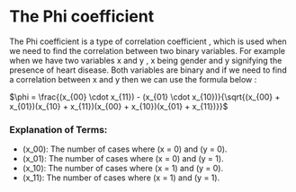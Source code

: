 # The Phi coefficient

The Phi coefficient is a type of correlation coefficient , which is used when we need to find the correlation between two binary variables.
For example when we have two variables x and y , x being gender and y signifying the presence of heart disease. 
Both variables are binary and if we need to find a correlation between x and y then we can use the formula below :


$\phi = \frac{(x_{00} \cdot x_{11}) - (x_{01} \cdot x_{10})}{\sqrt{(x_{00} + x_{01})(x_{10} + x_{11})(x_{00} + x_{10})(x_{01} + x_{11})}}$




### Explanation of Terms:
- \(x_00\): The number of cases where \(x = 0\) and \(y = 0\).
- \(x_01\): The number of cases where \(x = 0\) and \(y = 1\).
- \(x_10\): The number of cases where \(x = 1\) and \(y = 0\).
- \(x_11\): The number of cases where \(x = 1\) and \(y = 1\).
